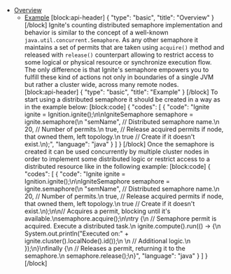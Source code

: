 * [Overview](#overview)
  * [Example](#example)
[block:api-header]
{
  "type": "basic",
  "title": "Overview"
}
[/block]
Ignite's counting distributed semaphore implementation and behavior is similar to the concept of a well-known `java.util.concurrent.Semaphore`. As any other semaphore it maintains a set of permits that are taken using `acquire()` method and released with `release()` counterpart allowing to restrict access to some logical or physical resource or synchronize execution flow. The only difference is that Ignite's semaphore empowers you to fulfill these kind of actions not only in boundaries of a single JVM but rather a cluster wide, across many remote nodes.   
[block:api-header]
{
  "type": "basic",
  "title": "Example"
}
[/block]
To start using a distributed semaphore it should be created in a way as in the example below:
[block:code]
{
  "codes": [
    {
      "code": "Ignite ignite = Ignition.ignite();\n\nIgniteSemaphore semaphore = ignite.semaphore(\n    \"semName\", // Distributed semaphore name.\n    20,        // Number of permits.\n    true,      // Release acquired permits if node, that owned them, left topology.\n    true       // Create if it doesn't exist.\n);",
      "language": "java"
    }
  ]
}
[/block]
Once the semaphore is created it can be used concurrently by multiple cluster nodes in order to implement some distributed logic or restrict access to a distributed resource like in the following example:
[block:code]
{
  "codes": [
    {
      "code": "Ignite ignite = Ignition.ignite();\n\nIgniteSemaphore semaphore = ignite.semaphore(\n    \"semName\", // Distributed semaphore name.\n    20,        // Number of permits.\n    true,      // Release acquired permits if node, that owned them, left topology.\n    true       // Create if it doesn't exist.\n);\n\n// Acquires a permit, blocking until it's available.\nsemaphore.acquire();\n\ntry {\n    // Semaphore permit is acquired. Execute a distributed task.\n    ignite.compute().run(() -> {\n        System.out.println(\"Executed on:\" + ignite.cluster().localNode().id());\n  \n        // Additional logic.\n    });\n}\nfinally {\n    // Releases a permit, returning it to the semaphore.\n    semaphore.release();\n}",
      "language": "java"
    }
  ]
}
[/block]
